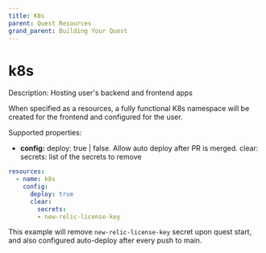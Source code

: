 ```yaml
---
title: K8s
parent: Quest Resources
grand_parent: Building Your Quest
---
```


# k8s

Description: Hosting user's backend and frontend apps

When specified as a resources, a fully functional K8s namespace will be created for the frontend and configured for the user. 


Supported properties:

- **config:** 
    deploy: true | false. Allow auto deploy after PR is merged.
    clear:
      secrets: list of the secrets to remove
```yaml
resources:
  - name: k8s
    config:
      deploy: true
      clear:
        secrets:
        - new-relic-license-key
```

This example will remove `new-relic-license-key` secret upon quest start, and also configured auto-deploy after every push to main.
